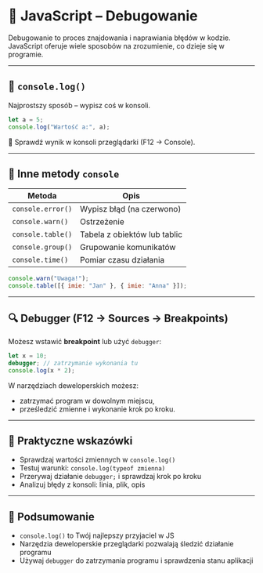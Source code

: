 # 🐞 JavaScript – Debugowanie

Debugowanie to proces znajdowania i naprawiania błędów w kodzie. JavaScript oferuje wiele sposobów na zrozumienie, co dzieje się w programie.

---

## 🔹 `console.log()`

Najprostszy sposób – wypisz coś w konsoli.

```js
let a = 5;
console.log("Wartość a:", a);
```

📌 Sprawdź wynik w konsoli przeglądarki (F12 → Console).

---

## 🔹 Inne metody `console`

| Metoda              | Opis                                |
|---------------------|-------------------------------------|
| `console.error()`   | Wypisz błąd (na czerwono)           |
| `console.warn()`    | Ostrzeżenie                         |
| `console.table()`   | Tabela z obiektów lub tablic        |
| `console.group()`   | Grupowanie komunikatów              |
| `console.time()`    | Pomiar czasu działania              |

```js
console.warn("Uwaga!");
console.table([{ imie: "Jan" }, { imie: "Anna" }]);
```

---

## 🔍 Debugger (F12 → Sources → Breakpoints)

Możesz wstawić **breakpoint** lub użyć `debugger`:

```js
let x = 10;
debugger; // zatrzymanie wykonania tu
console.log(x * 2);
```

W narzędziach deweloperskich możesz:
- zatrzymać program w dowolnym miejscu,
- prześledzić zmienne i wykonanie krok po kroku.

---

## 🧰 Praktyczne wskazówki

- Sprawdzaj wartości zmiennych w `console.log()`
- Testuj warunki: `console.log(typeof zmienna)`
- Przerywaj działanie `debugger;` i sprawdzaj krok po kroku
- Analizuj błędy z konsoli: linia, plik, opis

---

## 🧠 Podsumowanie

- `console.log()` to Twój najlepszy przyjaciel w JS
- Narzędzia deweloperskie przeglądarki pozwalają śledzić działanie programu
- Używaj `debugger` do zatrzymania programu i sprawdzenia stanu aplikacji

